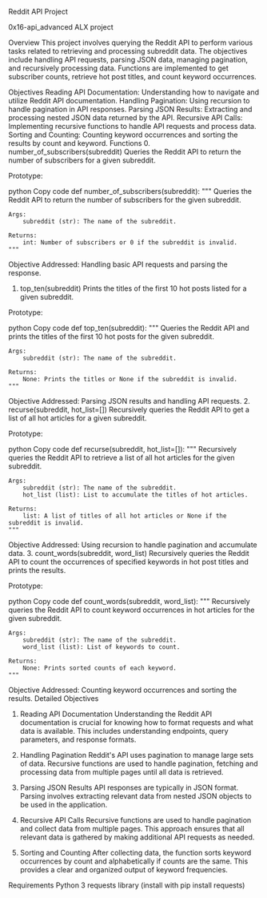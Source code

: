 Reddit API Project

 0x16-api_advanced ALX project

Overview
This project involves querying the Reddit API to perform various tasks related to retrieving and processing subreddit data. The objectives include handling API requests, parsing JSON data, managing pagination, and recursively processing data. Functions are implemented to get subscriber counts, retrieve hot post titles, and count keyword occurrences.

Objectives
Reading API Documentation: Understanding how to navigate and utilize Reddit API documentation.
Handling Pagination: Using recursion to handle pagination in API responses.
Parsing JSON Results: Extracting and processing nested JSON data returned by the API.
Recursive API Calls: Implementing recursive functions to handle API requests and process data.
Sorting and Counting: Counting keyword occurrences and sorting the results by count and keyword.
Functions
0. number_of_subscribers(subreddit)
Queries the Reddit API to return the number of subscribers for a given subreddit.

Prototype:

python
Copy code
def number_of_subscribers(subreddit):
    """
    Queries the Reddit API to return the number of subscribers for the given subreddit.

    Args:
        subreddit (str): The name of the subreddit.
    
    Returns:
        int: Number of subscribers or 0 if the subreddit is invalid.
    """
Objective Addressed: Handling basic API requests and parsing the response.

1. top_ten(subreddit)
Prints the titles of the first 10 hot posts listed for a given subreddit.

Prototype:

python
Copy code
def top_ten(subreddit):
    """
    Queries the Reddit API and prints the titles of the first 10 hot posts for the given subreddit.

    Args:
        subreddit (str): The name of the subreddit.
    
    Returns:
        None: Prints the titles or None if the subreddit is invalid.
    """
Objective Addressed: Parsing JSON results and handling API requests.
2. recurse(subreddit, hot_list=[])
Recursively queries the Reddit API to get a list of all hot articles for a given subreddit.

Prototype:

python
Copy code
def recurse(subreddit, hot_list=[]):
    """
    Recursively queries the Reddit API to retrieve a list of all hot articles for the given subreddit.

    Args:
        subreddit (str): The name of the subreddit.
        hot_list (list): List to accumulate the titles of hot articles.
    
    Returns:
        list: A list of titles of all hot articles or None if the subreddit is invalid.
    """
Objective Addressed: Using recursion to handle pagination and accumulate data.
3. count_words(subreddit, word_list)
Recursively queries the Reddit API to count the occurrences of specified keywords in hot post titles and prints the results.

Prototype:

python
Copy code
def count_words(subreddit, word_list):
    """
    Recursively queries the Reddit API to count keyword occurrences in hot articles for the given subreddit.

    Args:
        subreddit (str): The name of the subreddit.
        word_list (list): List of keywords to count.
    
    Returns:
        None: Prints sorted counts of each keyword.
    """
Objective Addressed: Counting keyword occurrences and sorting the results.
Detailed Objectives

1. Reading API Documentation
Understanding the Reddit API documentation is crucial for knowing how to format requests and what data is available. This includes understanding endpoints, query parameters, and response formats.

2. Handling Pagination
Reddit's API uses pagination to manage large sets of data. Recursive functions are used to handle pagination, fetching and processing data from multiple pages until all data is retrieved.

3. Parsing JSON Results
API responses are typically in JSON format. Parsing involves extracting relevant data from nested JSON objects to be used in the application.

4. Recursive API Calls
Recursive functions are used to handle pagination and collect data from multiple pages. This approach ensures that all relevant data is gathered by making additional API requests as needed.

5. Sorting and Counting
After collecting data, the function sorts keyword occurrences by count and alphabetically if counts are the same. This provides a clear and organized output of keyword frequencies.

Requirements
Python 3
requests library (install with pip install requests)
